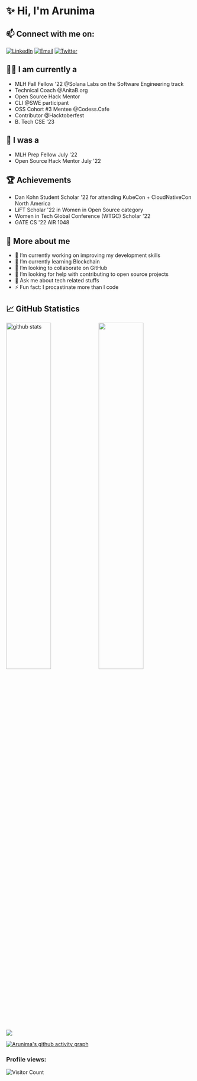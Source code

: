 # ✨ Hi, I'm Arunima

## 📫 Connect with me on:

<a href="https://www.linkedin.com/in/arunima-chaudhuri-95217b194/"><img title="LinkedIn" src="https://img.shields.io/badge/LinkedIn-0077B5?style=for-the-badge&logo=linkedin&logoColor=white"/></a>  <a href="mailto:arunimachaudhuri2020@gmail.com"><img title="Email" src="https://img.shields.io/badge/Gmail-D14836?style=for-the-badge&logo=gmail&logoColor=white"/></a>  <a href="https://twitter.com/arunimastwt"><img title="Twitter" src="https://img.shields.io/badge/Twitter-00ACEE?style=for-the-badge&logo=twitter&logoColor=white"/></a>

## 👩‍💻 I am currently a

- MLH Fall Fellow '22 @Solana Labs on the Software Engineering track
- Technical Coach @AnitaB.org
- Open Source Hack Mentor
- CLI @SWE participant
- OSS Cohort #3 Mentee @Codess.Cafe
- Contributor @Hacktoberfest
- B. Tech CSE '23

## 🤩 I was a
- MLH Prep Fellow July '22
- Open Source Hack Mentor July '22

## 🏆 Achievements

- Dan Kohn Student Scholar '22 for attending KubeCon + CloudNativeCon North America
- LiFT Scholar '22 in Women in Open Source category
- Women in Tech Global Conference (WTGC) Scholar '22
- GATE CS '22 AIR 1048

## 🥰 More about me

- 🔭 I’m currently working on improving my development skills
- 🌱 I’m currently learning Blockchain
- 👯 I’m looking to collaborate on GitHub
- 🤔 I’m looking for help with contributing to open source projects
- 💬 Ask me about tech related stuffs
- ⚡ Fun fact: I procastinate more than I code

## 📈 GitHub Statistics

<img src="https://github-readme-stats.vercel.app/api?username=tinniaru3005&show_icons=true&theme=radical" alt="github stats" width="49%" align="left">

<img src="https://github-readme-streak-stats.herokuapp.com/?user=tinniaru3005&theme=radical" width="49%" >

<a href="https://github.com/tinniaru3005">
  <img align="center" src="https://github-readme-stats.vercel.app/api/top-langs/?username=tinniaru3005&theme=tokyonight&layout=compact&">
</a>

[![Arunima's github activity graph](https://activity-graph.herokuapp.com/graph?username=tinniaru3005&theme=github)](https://github.com/ashutosh00710/github-readme-activity-graph)

<h3 align="left">Profile views:</h3>

![Visitor Count](https://profile-counter.glitch.me/{tinniaru3005}/count.svg) 
